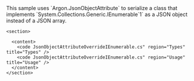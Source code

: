 <?xml version="1.0" encoding="utf-8"?>
<topic id="JsonObjectAttributeOverrideIEnumerable" revisionNumber="1">
  <developerConceptualDocument xmlns="http://ddue.schemas.microsoft.com/authoring/2003/5" xmlns:xlink="http://www.w3.org/1999/xlink">This sample uses `Argon.JsonObjectAttribute`
      to serialize a class that implements `System.Collections.Generic.IEnumerable`1` as
      a JSON object instead of a JSON array.

    <section>

      <content>
        <code JsonObjectAttributeOverrideIEnumerable.cs" region="Types" title="Types" />
        <code JsonObjectAttributeOverrideIEnumerable.cs" region="Usage" title="Usage" />
      </content>
    </section>